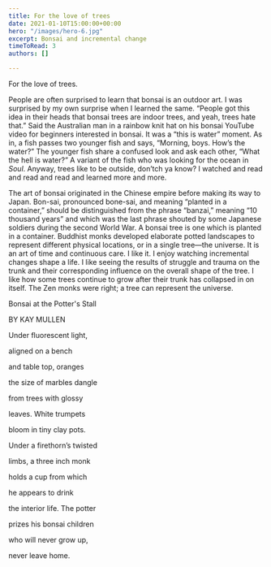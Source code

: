 ```yaml
---
title: For the love of trees
date: 2021-01-10T15:00:00+00:00
hero: "/images/hero-6.jpg"
excerpt: Bonsai and incremental change
timeToRead: 3
authors: []

---
```

For the love of trees.

People are often surprised to learn that bonsai is an outdoor art. I was surprised by my own surprise when I learned the same. “People got this idea in their heads that bonsai trees are indoor trees, and yeah, trees hate that.” Said the Australian man in a rainbow knit hat on his bonsai YouTube video for beginners interested in bonsai. It was a “this is water” moment. As in, a fish passes two younger fish and says, “Morning, boys. How’s the water?” The younger fish share a confused look and ask each other, “What the hell is water?” A variant of the fish who was looking for the ocean in _Soul_. Anyway, trees like to be outside, don’tch ya know? I watched and read and read and read and learned more and more.

The art of bonsai originated in the Chinese empire before making its way to Japan. Bon-sai, pronounced bone-sai, and meaning “planted in a container,” should be distinguished from the phrase “banzai,” meaning “10 thousand years” and which was the last phrase shouted by some Japanese soldiers during the second World War. A bonsai tree is one which is planted in a container. Buddhist monks developed elaborate potted landscapes to represent different physical locations, or in a single tree—the universe. It is an art of time and continuous care. I like it. I enjoy watching incremental changes shape a life. I like seeing the results of struggle and trauma on the trunk and their corresponding influence on the overall shape of the tree. I like how some trees continue to grow after their trunk has collapsed in on itself. The Zen monks were right; a tree can represent the universe.

Bonsai at the Potter's Stall

BY KAY MULLEN

Under fluorescent light,

aligned on a bench

and table top, oranges

the size of marbles dangle

from trees with glossy

leaves. White trumpets

bloom in tiny clay pots.

Under a firethorn’s twisted

limbs, a three inch monk

holds a cup from which

he appears to drink

the interior life. The potter

prizes his bonsai children

who will never grow up,

never leave home.